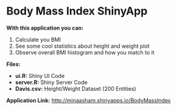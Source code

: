# Body Mass Index ShinyApp

**With this application you can:**

1. Calculate you BMI
2. See some cool statistics about height and weight plot
3. Observe overall BMI histogram and how you match to it

**Files:**

- **ui.R:** Shiny UI Code
- **server.R:** Shiny Server Code
- **Davis.csv:** Height/Weight Dataset (200 Entities)

**Application Link:** http://minaasham.shinyapps.io/BodyMassIndex
